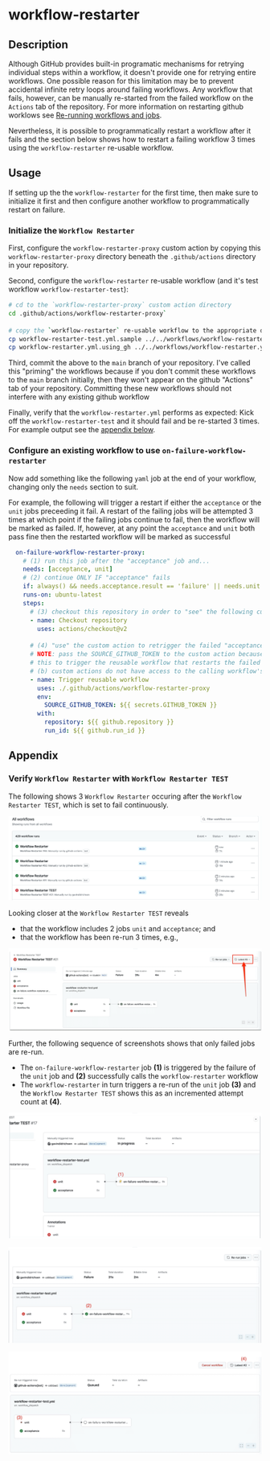 # workflow-restarter

## Description

Although GitHub provides built-in programatic mechanisms for retrying individual steps within a workflow, it doesn't provide one for retrying entire workflows.  One possible reason for this limitation may be to prevent accidental infinite retry loops around failing workflows.  Any workflow that fails, however, can be manually re-started from the failed workflow on the `Actions` tab of the repository.  For more information on restarting github worklows see [Re-running workflows and jobs](https://docs.github.com/en/actions/managing-workflow-runs/re-running-workflows-and-jobs).

Nevertheless, it is possible to programmatically restart a workflow after it fails and the section below shows how to restart a failing workflow 3 times using the `workflow-restarter` re-usable workflow.

## Usage

If setting up the the `workflow-restarter` for the first time, then make sure to initialize it first and then configure another workflow to programmatically restart on failure.

### Initialize the `Workflow Restarter`

First, configure the `workflow-restarter-proxy` custom action by copying this `workflow-restarter-proxy` directory beneath the `.github/actions` directory in your repository.

Second, configure the `workflow-restarter` re-usable workflow (and it's test workflow `workflow-restarter-test`):

```bash
# cd to the `workflow-restarter-proxy` custom action directory
cd .github/actions/workflow-restarter-proxy`

# copy the `workflow-restarter` re-usable workflow to the appropriate directory
cp workflow-restarter-test.yml.sample ../../workflows/workflow-restarter-test.yml
cp workflow-restarter.yml.using_gh ../../workflows/workflow-restarter.yml
```

Third, commit the above to the `main` branch of your repository.  I've called this "priming" the workflows because if you don't commit these workflows to the `main` branch initially, then they won't appear on the github "Actions" tab of your repository.
Committing these new workflows should not interfere with any existing github workflow

Finally, verify that the `workflow-restarter.yml` performs as expected:  Kick off the `workflow-restarter-test` and it should fail and be re-started 3 times.  For example output see the [appendix below](#verify-workflow-restarter-with-workflow-restarter-test).

### Configure an existing workflow to use `on-failure-workflow-restarter`

Now add something like the following `yaml` job at the end of your workflow, changing only the `needs` section to suit.  

For example, the following will trigger a restart if either the `acceptance` or the `unit` jobs preceeding it fail.  A restart of the failing jobs will be attempted 3 times at which point if the failing jobs continue to fail, then the workflow will be marked as failed.  If, however, at any point the `acceptance` and `unit` both pass fine then the restarted workflow will be marked as successful

```yaml
  on-failure-workflow-restarter-proxy:
    # (1) run this job after the "acceptance" job and...
    needs: [acceptance, unit]
    # (2) continue ONLY IF "acceptance" fails
    if: always() && needs.acceptance.result == 'failure' || needs.unit.result == 'failure'
    runs-on: ubuntu-latest
    steps:
      # (3) checkout this repository in order to "see" the following custom action
      - name: Checkout repository
        uses: actions/checkout@v2

      # (4) "use" the custom action to retrigger the failed "acceptance job" above
      # NOTE: pass the SOURCE_GITHUB_TOKEN to the custom action because (a) it must have
      # this to trigger the reusable workflow that restarts the failed job; and
      # (b) custom actions do not have access to the calling workflow's secrets
      - name: Trigger reusable workflow
        uses: ./.github/actions/workflow-restarter-proxy
        env:
          SOURCE_GITHUB_TOKEN: ${{ secrets.GITHUB_TOKEN }}
        with:
          repository: ${{ github.repository }}
          run_id: ${{ github.run_id }}
```

## Appendix

### Verify `Workflow Restarter` with `Workflow Restarter TEST`

The following shows 3 `Workflow Restarter` occuring after the `Workflow Restarter TEST`, which is set to fail continuously.

![alt text](image.png)

Looking closer at the `Workflow Restarter TEST` reveals

* that the workflow includes 2 jobs `unit` and `acceptance`; and
* that the workflow has been re-run 3 times, e.g.,

![alt text](image-1.png)

Further, the following sequence of screenshots shows that only failed jobs are re-run.

* The `on-failure-workflow-restarter` job **(1)** is triggered by the failure of the `unit` job and **(2)** successfully calls the `workflow-restarter` workflow
* The `workflow-restarter` in turn triggers a re-run of the `unit` job **(3)** and the `Workflow Restarter TEST` shows this as an incremented attempt count at **(4)**.

![alt text](image-2.png)

![alt text](image-3.png)

![alt text](image-4.png)
